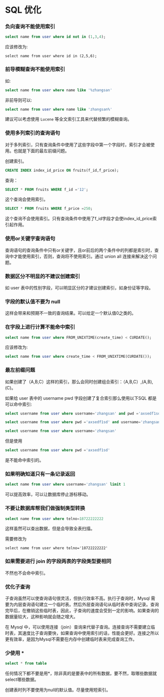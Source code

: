 # SQL 优化

### 负向查询不能使用索引

```sql
select name from user where id not in (1,3,4);
```
应该修改为:

```
select name from user where id in (2,5,6);
```

### 前导模糊查询不能使用索引
如:

```sql
select name from user where name like '%zhangsan'
```

非前导则可以:
```sql
select name from user where name like 'zhangsan%'
```
建议可以考虑使用 `Lucene` 等全文索引工具来代替频繁的模糊查询。

### 使用多列索引的查询语句
对于多列索引，只有查询条件中使用了这些字段中第一个字段时，索引才会被使用。也就是下面的最左前缀问题。

创建索引。
```sql
CREATE INDEX index_id_price ON fruits(f_id,f_price);
```

查询：
```sql
SELECT * FROM fruits WHERE f_id ='12';
```
这个查询会使用索引。

```sql
SELECT * FROM fruits WHERE f_price =250;
```
这个查询不会使用索引。只有查询条件中使用了f_id字段才会使index_id_price索引起作用。

### 使用or关键字查询语句

查询语句的查询条件中只有or关键字，且or前后的两个条件中的列都是索引时，查询中才能使用索引，否则，查询将不使用索引。通过 union all 连接来解决这个问题。

### 数据区分不明显的不建议创建索引

如 user 表中的性别字段，可以明显区分的才建议创建索引，如身份证等字段。

### 字段的默认值不要为 null
这样会带来和预期不一致的查询结果。可以给定一个默认值0之类的。

### 在字段上进行计算不能命中索引

```sql
select name from user where FROM_UNIXTIME(create_time) < CURDATE();
```

应该修改为:

```sql
select name from user where create_time < FROM_UNIXTIME(CURDATE());
```

### 最左前缀问题

如果创建了（A,B,C）这样的索引，那么会同时创建组合索引：（A,B,C）,(A,B),(C)。

如果给 user 表中的 username pwd 字段创建了复合索引那么使用以下SQL 都是可以命中索引:

```sql
select username from user where username='zhangsan' and pwd ='axsedf1sd'

select username from user where pwd ='axsedf1sd' and username='zhangsan'

select username from user where username='zhangsan'
```

但是使用

```sql
select username from user where pwd ='axsedf1sd'
```
是不能命中索引的。

### 如果明确知道只有一条记录返回

```sql
select name from user where username='zhangsan' limit 1
```
可以提高效率，可以让数据库停止游标移动。

### 不要让数据库帮我们做强制类型转换

```sql
select name from user where telno=18722222222
```
这样虽然可以查出数据，但是会导致全表扫描。

需要修改为
```
select name from user where telno='18722222222'
```

### 如果需要进行 join 的字段两表的字段类型要相同

不然也不会命中索引。

### 优化子查询

子查询虽然可以使查询语句很灵活，但执行效率不高。执行子查询时，Mysql 需要为内层查询语句建立一个临时表。然后外层查询语句从临时表中查询记录。查询完毕后，在撤销这些临时表，因此，子查询的速度会受到一定的影响。如果查询的数据量较大，这种影响就会随之增大。

在 Mysql 中，可以使用连接（join）查询来代替子查询。连接查询不需要建立临时表，其速度比子查询要快，如果查询中使用索引的话，性能会更好。连接之所以更有效率，是因为Mysql不需要在内存中创建临时表来完成查询工作。

### 少使用 *

```sql
select * from table
```

任何情况下都不要是用*，除非真的是要表中的所有数据，要不然，取哪些数据就select哪些数据。

创建表时列不要使用为null的默认值。尽量使用短索引。